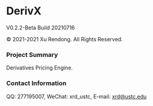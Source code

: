 # DerivX
V0.2.2-Beta Build 20210716

© 2021-2021 Xu Rendong. All Rights Reserved.

### Project Summary
Derivatives Pricing Engine.

### Contact Information
QQ: 277195007, WeChat: xrd_ustc, E-mail: xrd@ustc.edu
